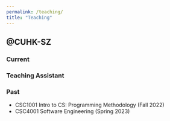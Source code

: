 ```yaml
---
permalink: /teaching/
title: "Teaching"
---
```


## @CUHK-SZ

<!-- ## Current -->

### Current
### Teaching Assistant


### Past
- CSC1001 Intro to CS: Programming Methodology (Fall 2022)
- CSC4001 Software Engineering (Spring 2023)



